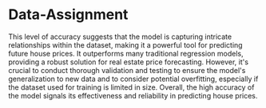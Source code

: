 # Data-Assignment

This level of accuracy suggests that the model is capturing intricate relationships within the dataset, making it a powerful tool for predicting future house prices. It outperforms many traditional regression models, providing a robust solution for real estate price forecasting. However, it's crucial to conduct thorough validation and testing to ensure the model's generalization to new data and to consider potential overfitting, especially if the dataset used for training is limited in size. Overall, the high accuracy of the model signals its effectiveness and reliability in predicting house prices.
